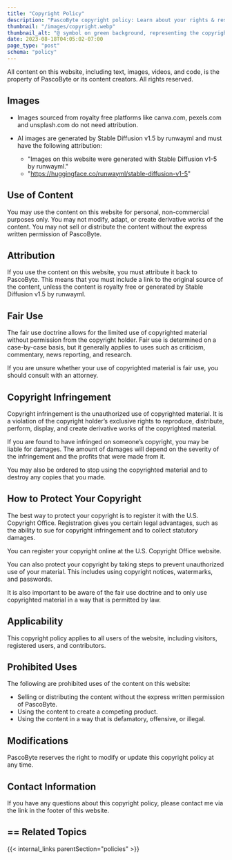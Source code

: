 ```yaml
---
title: "Copyright Policy"
description: "PascoByte copyright policy: Learn about your rights & responsibilities under copyright law & how to protect your content."
thumbnail: "/images/copyright.webp"
thumbnail_alt: "@ symbol on green background, representing the copyright."
date: 2023-08-18T04:05:02-07:00
page_type: "post"
schema: "policy"
---
```

All content on this website, including text, images, videos, and code, is the property of PascoByte or its content creators. All rights reserved.

## Images

* Images sourced from royalty free platforms like canva.com, pexels.com and unsplash.com do not need attribution.
* AI images are generated by Stable Diffusion v1.5 by runwayml and must have the following attribution:

    * "Images on this website were generated with Stable Diffusion v1-5 by runwayml."
    * "https://huggingface.co/runwayml/stable-diffusion-v1-5"

## Use of Content

You may use the content on this website for personal, non-commercial purposes only. You may not modify, adapt, or create derivative works of the content. You may not sell or distribute the content without the express written permission of PascoByte.

## Attribution

If you use the content on this website, you must attribute it back to PascoByte. This means that you must include a link to the original source of the content, unless the content is royalty free or generated by Stable Diffusion v1.5 by runwayml.

## Fair Use

The fair use doctrine allows for the limited use of copyrighted material without permission from the copyright holder. Fair use is determined on a case-by-case basis, but it generally applies to uses such as criticism, commentary, news reporting, and research.

If you are unsure whether your use of copyrighted material is fair use, you should consult with an attorney.

## Copyright Infringement

Copyright infringement is the unauthorized use of copyrighted material. It is a violation of the copyright holder’s exclusive rights to reproduce, distribute, perform, display, and create derivative works of the copyrighted material.

If you are found to have infringed on someone’s copyright, you may be liable for damages. The amount of damages will depend on the severity of the infringement and the profits that were made from it.

You may also be ordered to stop using the copyrighted material and to destroy any copies that you made.

## How to Protect Your Copyright

The best way to protect your copyright is to register it with the U.S. Copyright Office. Registration gives you certain legal advantages, such as the ability to sue for copyright infringement and to collect statutory damages.

You can register your copyright online at the U.S. Copyright Office website.

You can also protect your copyright by taking steps to prevent unauthorized use of your material. This includes using copyright notices, watermarks, and passwords.

It is also important to be aware of the fair use doctrine and to only use copyrighted material in a way that is permitted by law.

## Applicability

This copyright policy applies to all users of the website, including visitors, registered users, and contributors.

## Prohibited Uses

The following are prohibited uses of the content on this website:

* Selling or distributing the content without the express written permission of PascoByte.
* Using the content to create a competing product.
* Using the content in a way that is defamatory, offensive, or illegal.

## Modifications

PascoByte reserves the right to modify or update this copyright policy at any time.

## Contact Information

If you have any questions about this copyright policy, please contact me via the link in the footer of this website.


## == Related Topics

{{< internal_links parentSection="policies" >}}
